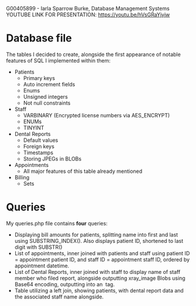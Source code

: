 G00405899 - Iarla Sparrow Burke, Database Management Systems
YOUTUBE LINK FOR PRESENTATION: https://youtu.be/hVsGRaYjvjw

# Database file
The tables I decided to create, alongside the first appearance of 
notable features of SQL I implemented within them:
- Patients
    - Primary keys
    - Auto increment fields
    - Enums
    - Unsigned integers
    - Not null constraints
- Staff
    - VARBINARY (Encrypted license numbers via AES_ENCRYPT)
    - ENUMs
    - TINYINT
- Dental Reports
    - Default values
    - Foreign keys
    - Timestamps
    - Storing JPEGs in BLOBs
- Appointments
    - All major features of this table already mentioned
- Billing
    - Sets

# Queries
My queries.php file contains **four** queries:
- Displaying bill amounts for patients, splitting name into first and last using SUBSTRING_INDEX(). Also displays patient ID, shortened to last digit with SUBSTR()
- List of appointments, inner joined with patients and staff using patient ID = appointment patient ID, and staff ID = appointment staff ID, ordered by appointment datetime.
- List of Dental Reports, inner joined with staff to display name of staff member who filed report, alongside outputting xray_image Blobs using Base64 encoding, outputting into an <img> tag.
- Table utilizing a left join, showing patients, with dental report data and the associated staff name alongside.
